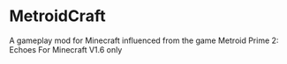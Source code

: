 # MetroidCraft
A gameplay mod for Minecraft influenced from the game Metroid Prime 2: Echoes
For Minecraft V1.6 only
